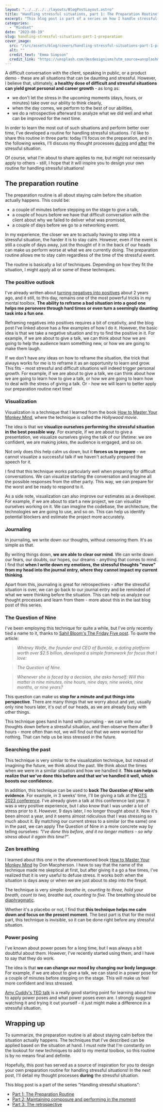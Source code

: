```yaml
---
layout: "../../../../layouts/BlogPostLayout.astro"
title: "Handling stressful situations, part 1: The Preparation Routine"
excerpt: "This blog post is part of a series on how I handle stressful and difficult situations to stay calm and collected, perform to the best of my abilities, and grow from the experience. In this post, I discuss my preparation routine, which takes place before a stressful event - whether it's minutes, hours, or days away."
categories:
  - "Mindset"
date: "2023-08-19"
slug: handling-stressful-situations-part-1-preparation
cover_image:
  src: "/src/assets/blog/covers/handling-stressful-situations-part-1-preparation-cover.jpg"
  alt: ""
  credit_text: "Emma Simpson"
  credit_link: "https://unsplash.com/@esdesignisms?utm_source=unsplash&utm_medium=referral&utm_content=creditCopyText"
---
```


A difficult conversation with the client, speaking in public, or a product demo - these are all situations that can be daunting and stressful. However, I believe that, ultimately, **a healthy dose of difficult and stressful situations can yield great personal and career growth** - as long as:

- we don't let the stress in the upcoming moments (days, hours, or minutes) take over our ability to think clearly,
- when the day comes, we perform to the best of our abilities,
- we do a retrospective afterward to analyze what we did well and what can be improved for the next time.

In order to learn the most out of such situations and perform better over time, I've developed a routine for handling stressful situations. I'd like to share this routine in three parts: today I'll focus on the preparation, and in the following weeks, I'll discuss my thought processes [during](/blog/handling-stressful-situations-part-2-maintaining-composure-and-performing-in-the-moment) and [after](/blog/handling-stressful-situations-part-3-the-retrospective) the stressful situation.

Of course, what I'm about to share applies to me, but might not necessarily apply to others - still, I hope that it will inspire you to design your own routine for handling stressful situations!

## The preparation routine

The preparation routine is all about staying calm before the situation actually happens. This could be:

- a couple of minutes before stepping on the stage to give a talk,
- a couple of hours before we have that difficult conversation with the client about why we failed to deliver what was promised,
- a couple of days before we go to a networking event.

In my experience, the closer we are to actually having to step into a stressful situation, the harder it is to stay calm. However, even if the event is still a couple of days away, just the thought of it in the back of our heads can make us perform worse at what we are currently doing. The preparation routine allows me to stay calm regardless of the time of the stressful event.

The routine is basically a list of techniques. Depending on how they fit the situation, I might apply all or some of these techniques.

### The positive outlook

I've already written about [turning negatives into positives](/blog/keeping-a-positive-outlook) about 2 years ago, and it still, to this day, remains one of the most powerful tricks in my mental toolbox. **The ability to reframe a bad situation into a good one helps me persevere through hard times or even turn a seemingly daunting task into a fun one**.

Reframing negatives into positives requires a bit of creativity, and the blog post I've linked above has a few examples of how I do it. However, the basic idea is that we take a negative situation and try to find the positive in it. For example, if we are about to give a talk, we can think about how we are going to help the audience learn something new, or how we are going to make them laugh.

If we don't have any ideas on how to reframe the situation, the trick that always works for me is to reframe it as an opportunity to learn and grow. This fits - most stressful and difficult situations will indeed trigger personal growth. For example, if we are about to give a talk, we can think about how we are going to learn how to give a talk, or how we are going to learn how to deal with the stress of giving a talk. Or - how we will learn to better apply our preparation routine next time!

### Visualization

Visualization is a technique that I learned from the book [How to Master Your Monkey Mind](https://www.amazon.com/How-Master-Your-Monkey-Mind/dp/1787633578), where the technique is called the _Hollywood movie_.

The idea is that we **visualize ourselves performing the stressful situation in the best possible way**. For example, if we are about to give a presentation, we visualize ourselves giving the talk of our lifetime: we are confident, we are making jokes, the audience is engaged, and so on.

Not only does this help calm us down, but it **forces us to prepare** - we cannot visualize a successful talk if we haven't actually prepared the speech for it.

I find that this technique works particularly well when preparing for difficult conversations. We can visualize starting the conversation and imagine all the possible responses from the other party. This way, we can prepare for the worst and be ready to respond to it.

As a side note, visualization can also improve our estimates as a developer. For example, if we are about to start a new project, we can visualize ourselves working on it. We can imagine the codebase, the architecture, the technologies we are going to use, and so on. This can help us identify potential blockers and estimate the project more accurately.

### Journaling

In journaling, we write down our thoughts, without censoring them. It's as simple as that.

By writing things down, **we are able to clear our mind**. We can write down our fears, our doubts, our hopes, our dreams - anything that comes to mind. I find that **when I write down my emotions, the stressful thoughts "move" from my head into the journal entry, where they cannot impact my current thinking**.

Apart from this, journaling is great for retrospectives - after the stressful situation is over, we can go back to our journal entry and be reminded of what we were thinking before the situation. This can help us analyze our thought processes and learn from them - more about this in the last blog post of this series.

### The Question of Nine

I've been employing this technique for quite a while, but I've only recently tied a name to it, thanks to [Sahil Bloom's The Friday Five post](https://www.sahilbloom.com/newsletter/return-on-hassle-the-question-of-nine-more). To quote the article:

> _Whitney Wolfe, the founder and CEO of Bumble, a dating platform worth over $2.5 billion, developed a simple framework for focus that I love:_

> _The Question of Nine._

> _Whenever she is faced by a decision, she asks herself: Will this matter in nine minutes, nine hours, nine days, nine weeks, nine months, or nine years?_

This question can make us **stop for a minute and put things into perspective**. There are many things that we worry about and yet, usually only nine hours later, it's out of our heads, as we are already busy with other things.

This technique goes hand in hand with journaling - we can write our thoughts down before a stressful situation, and then observe them after 9 hours - more often than not, we will find out that we were worried for nothing. That can help us be less stressed in the future.

### Searching the past

This technique is very similar to the visualization technique, but instead of imagining the future, we think about the past. We think about the times when we were in a similar situation and how we handled it. **This can help us realize that we've done this before and that we've handled it well, which boosts our confidence.**

In addition, this technique can be used to **back _The Question of Nine_ with evidence**. For example, in 3 weeks' time, I'll be giving a talk at the [OTS 2023 conference](https://www.ots.si/). I've already given a talk at this conference last year. It was a very positive experience, but I also know that I was under a lot of stress prior to it. However, 9 days later, I no longer thought about it. Now it's been almost a year, and it seems almost ridiculous that I was stressing so much about it. By matching our current stress to a similar (or the same) one in the past, we can apply The Question of Nine in a more concrete way by telling ourselves: _"I've done this before, and it no longer matters - so why stress about it again this time?"_.

### Zen breathing

I learned about this one in the aforementioned book [How to Master Your Monkey Mind](https://www.amazon.com/How-Master-Your-Monkey-Mind/dp/1787633578) by Don Macpherson. I have to say that the name of the technique made me skeptical at first, but after giving it a go a few times, I've realized that it is very useful to defuse stress. It works both when the situation is days away or when we are just about to step into the firepit.

The technique is very simple: _breathe in, counting to three, hold your breath, count to two, breathe out, counting to five_. The breathing should be [diaphragmatic](https://my.clevelandclinic.org/health/articles/9445-diaphragmatic-breathing).

Whether it's a placebo or not, I find that **this technique helps me calm down and focus on the present moment**. The best part is that for the most part, this technique is invisible, so it can be done right before any stressful situation.

### Power posing

I've known about power poses for a long time, but I was always a bit doubtful about them. However, I've recently started using them, and I have to say that they do work.

The idea is that **we can change our mood by changing our body language**. For example, if we are about to give a talk, we can stand in a power pose for a couple of minutes before stepping on the stage. This will make us feel more confident and less stressed.

[Amy Cuddy's TED talk](https://www.ted.com/talks/amy_cuddy_your_body_language_may_shape_who_you_are) is a really good starting point for learning about how to apply power poses and what power poses even are. I strongly suggest watching it and trying it out yourself - it just might make a difference in a stressful situation.

## Wrapping up

To summarize, the preparation routine is all about staying calm before the situation actually happens. The techniques that I've described can be applied based on the situation at hand. I must note that I'm constantly on the lookout for new techniques to add to my mental toolbox, so this routine is by no means final and definite.

Hopefully, this post has served as a source of inspiration for you to design your own preparation routine for handling stressful situations! In the next post, I'll detail my thought processes **during** the stressful situation.

This blog post is a part of the series "Handling stressful situations":

- [Part 1: The Preparation Routine](/blog/handling-stressful-situations-part-1-preparation)
- [Part 2: Maintaining composure and performing in the moment](/blog/handling-stressful-situations-part-2-maintaining-composure-and-performing-in-the-moment)
- [Part 3: The retrospective](/blog/handling-stressful-situations-part-3-the-retrospective)
